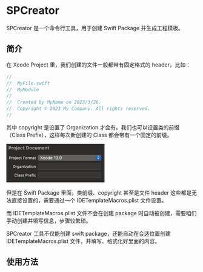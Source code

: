 # SPCreator

SPCreator 是一个命令行工具，用于创建 Swift Package 并生成工程模板。

## 简介

在 Xcode Project 里，我们创建的文件一般都带有固定格式的 header，比如：

```swift
//
//  MyFile.swift
//  MyModule
//
//  Created by MyName on 2023/3/26.
//  Copyright © 2023 My Company. All rights reserved.
//
```

其中 copyright 是设置了 Organization 才会有。我们也可以设置类的前缀（Class Prefix），这样每次新创建的 Class 都会带有一个固定的前缀。

![img.png](images/project_config.png)

但是在 Swift Package 里面，类前缀、copyright 甚至是文件 header 这些都是无法直接设置的，需要通过一个 IDETemplateMacros.plist 文件设置。

而 IDETemplateMacros.plist 文件不会在创建 package 时自动被创建，需要咱们手动创建并填写信息，步骤较繁琐。

SPCreator 工具不仅能创建 swift package，还能自动在合适位置创建 IDETemplateMacros.plist 文件，并填写、格式化好里面的内容。

## 使用方法


